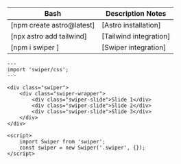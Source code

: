 | Bash                      | Description Notes      |
| ------------------------- | ---------------------- |
| [npm create astro@latest] | [Astro installation]   |
| [npx astro add tailwind]  | [Tailwind integration] |
| [npm i swiper ]           | [Swiper integration]   |

```
---
import 'swiper/css';
---

<div class="swiper">
	<div class="swiper-wrapper">
		<div class="swiper-slide">Slide 1</div>
		<div class="swiper-slide">Slide 2</div>
		<div class="swiper-slide">Slide 3</div>
	</div>
</div>

<script>
	import Swiper from 'swiper';
	const swiper = new Swiper('.swiper', {});
</script>

```
